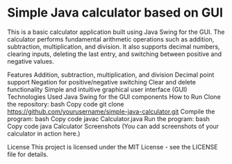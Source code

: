 # Simple Java calculator based on GUI
This is a basic calculator application built using Java Swing for the GUI. The calculator performs fundamental arithmetic operations such as addition, subtraction, multiplication, and division. It also supports decimal numbers, clearing inputs, deleting the last entry, and switching between positive and negative values.

Features
Addition, subtraction, multiplication, and division
Decimal point support
Negation for positive/negative switching
Clear and delete functionality
Simple and intuitive graphical user interface (GUI)
Technologies Used
Java
Swing for the GUI components
How to Run
Clone the repository:
bash
Copy code
git clone https://github.com/yourusername/simple-java-calculator.git
Compile the program:
bash
Copy code
javac Calculator.java
Run the program:
bash
Copy code
java Calculator
Screenshots
(You can add screenshots of your calculator in action here.)

License
This project is licensed under the MIT License - see the LICENSE file for details.
